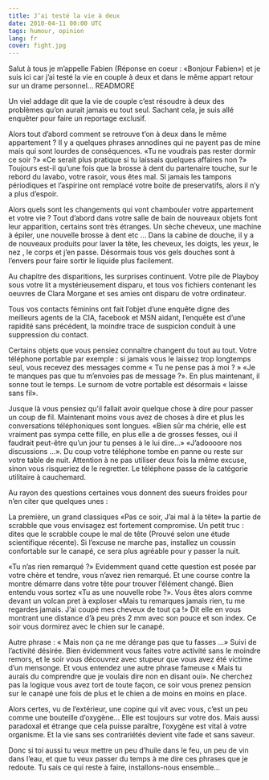 ```yaml
---
title: J’ai testé la vie à deux
date: 2010-04-11 00:00 UTC
tags: humour, opinion
lang: fr
cover: fight.jpg
---
```


Salut à tous je m’appelle Fabien (Réponse en coeur : «Bonjour Fabien») et je suis ici car j’ai testé la vie en couple à deux et dans le même appart retour sur un drame personnel...
READMORE

Un viel addage dit que la vie de couple c’est résoudre à deux des problèmes qu’on aurait jamais eu tout seul. Sachant cela, je suis allé enquêter pour faire un reportage exclusif.

Alors tout d’abord comment se retrouve t’on à deux dans le même appartement ?
Il y a quelques phrases annodines qui ne payent pas de mine mais qui sont lourdes de conséquences. «Tu ne voudrais pas rester dormir ce soir ?» «Ce serait plus pratique si tu laissais quelques affaires non ?» Toujours est-il qu’une fois que la brosse à dent du partenaire touche, sur le rebord du lavabo, votre rasoir, vous êtes mal. Si jamais les tampons périodiques et l’aspirine ont remplacé votre boite de preservatifs, alors il n’y a plus d’espoir. 

Alors quels sont les changements qui vont chambouler votre appartement et votre vie ? Tout d’abord dans votre salle de bain de nouveaux objets font leur apparition, certains sont très étranges. Un sèche cheveux, une machine à épiler, une nouvelle brosse à dent etc ... Dans la cabine de douche, il y a de nouveaux produits pour laver la tête, les cheveux, les doigts, les yeux, le nez , le corps et j’en passe. Désormais tous vos gels douches sont à l’envers pour faire sortir le liquide plus facilement. 

Au chapitre des disparitions, les surprises continuent. Votre pile de Playboy sous votre lit a mystérieusement disparu, et tous vos fichiers contenant les oeuvres de Clara Morgane et ses amies ont disparu de votre ordinateur. 

Tous vos contacts féminins ont fait l’objet d’une enquête digne des meilleurs agents de la CIA, facebook et MSN aidant, l’enquête est d’une rapidité sans précédent, la moindre trace de suspicion conduit à une suppression du contact.

Certains objets que vous pensiez connaître changent du tout au tout. Votre téléphone portable par exemple : si jamais vous le laissez trop longtemps seul, vous recevez des messages comme « Tu ne pense pas à moi ? » «Je te manques pas que tu m’envoies pas de message ?». En plus maintenant, il sonne tout le temps. Le surnom de votre portable est désormais « laisse sans fil». 

Jusque là vous pensiez qu’il fallait avoir quelque chose à dire pour passer un coup de fil. Maintenant moins vous avez de choses à dire et plus les conversations téléphoniques sont longues. «Bien sûr ma chérie, elle est vraiment pas sympa cette fille, en plus elle a de grosses fesses, oui il faudrait peut-être qu’un jour tu penses à le lui dire...» «J’adoooore nos discussions ...». Du coup votre téléphone tombe en panne ou reste sur votre table de nuit. Attention à ne pas utiliser deux fois la même excuse, sinon vous risqueriez de le regretter. Le téléphone passe de la catégorie utilitaire à cauchemard. 

Au rayon des questions certaines vous donnent des sueurs froides pour n’en citer que quelques unes : 

La première, un grand classiques «Pas ce soir, J’ai mal à la tête» la partie de scrabble que vous envisagez est fortement compromise. Un petit truc : dites que le scrabble coupe le mal de tête (Prouvé selon une étude scientifique récente). Si l’excuse ne marche pas, installez un coussin confortable sur le canapé, ce sera plus agréable pour y passer la nuit. 

«Tu n’as rien remarqué ?» Evidemment quand cette question est posée par votre chère et tendre, vous n’avez rien remarqué. Et une course contre la montre démarre dans votre tête pour trouver l’élément changé. Bien entendu vous sortez «Tu as une nouvelle robe ?». Vous êtes alors comme devant un volcan pret à exploser «Mais tu remarques jamais rien, tu me regardes jamais. J’ai coupé mes cheveux de tout ça !» Dit elle en vous montrant une distance d’à peu près 2 mm avec son pouce et son index. Ce soir vous dormirez avec le chien sur le canapé. 

Autre phrase : « Mais non ça ne me dérange pas que tu fasses ...» Suivi de l’activité désirée. Bien évidemment vous faites votre activité sans le moindre remors, et le soir vous découvrez avec stupeur que vous avez été victime d’un mensonge. Et vous entendez une autre phrase fameuse « Mais tu aurais du comprendre que je voulais dire non en disant oui». Ne cherchez pas la logique vous avez tort de toute façon, ce soir vous prenez pension sur le canapé une fois de plus et le chien a de moins en moins en place.

Alors certes, vu de l’extérieur, une copine qui vit avec vous, c’est un peu comme une bouteille d’oxygène... Elle est toujours sur votre dos. Mais aussi paradoxal et étrange que cela puisse paraître, l’oxygène est vital à votre organisme. Et la vie sans ses contrariétés devient vite fade et sans saveur. 

Donc si toi aussi tu veux mettre un peu d’huile dans le feu, un peu de vin dans l’eau, et que tu veux passer du temps à me dire ces phrases que je redoute. 
Tu sais ce qui reste à faire, installons-nous ensemble... 